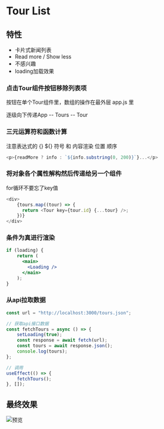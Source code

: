 # Tour List

## 特性

- 卡片式新闻列表
- Read more / Show less
- 不感兴趣
- loading加载效果



### 点击Tour组件按钮移除列表项

按钮在单个Tour组件里，数组的操作在最外层 app.js 里

逐级向下传递App -- Tours -- Tour

### 三元运算符和函数计算

注意表达式的 {} ${} 符号 和 内容渲染 位置 顺序

```js
<p>{readMore ? info : `${info.substring(0, 200)}`}...</p>
```



### 将对象各个属性解构然后传递给另一个组件

for循环不要忘了key值

```js
<div>
    {tours.map((tour) => {
      return <Tour key={tour.id} {...tour} />;
    })}
</div>
```



### 条件为真进行渲染

```jsx
if (loading) {
    return (
      <main>
        <Loading />
      </main>
    );
}
```



### 从api拉取数据

```js
const url = "http://localhost:3000/tours.json";

// 获取api接口数据
const fetchTours = async () => {
    setLoading(true);
    const response = await fetch(url);
    const tours = await response.json();
    console.log(tours);
};

// 调用
useEffect(() => {
	fetchTours();
}, []);
```



## 最终效果

![预览](/preview.png)

